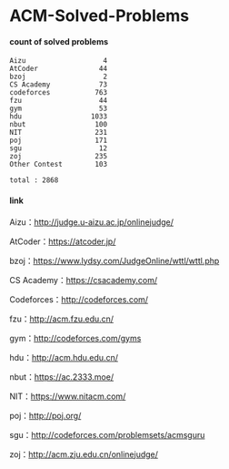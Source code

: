 ﻿# ACM-Solved-Problems

#### count of solved problems
	Aizu                   4
	AtCoder               44
	bzoj                   2
	CS Academy            73
	codeforces           763
	fzu                   44
	gym                   53
	hdu                 1033
	nbut                 100
	NIT                  231
	poj                  171
	sgu                   12
	zoj                  235
	Other Contest        103

`total : 2868`


#### link

Aizu：http://judge.u-aizu.ac.jp/onlinejudge/

AtCoder：https://atcoder.jp/

bzoj：https://www.lydsy.com/JudgeOnline/wttl/wttl.php

CS Academy：https://csacademy.com/

Codeforces：http://codeforces.com/

fzu：http://acm.fzu.edu.cn/

gym：http://codeforces.com/gyms

hdu：http://acm.hdu.edu.cn/

nbut：https://ac.2333.moe/

NIT：https://www.nitacm.com/

poj：http://poj.org/

sgu：http://codeforces.com/problemsets/acmsguru

zoj：http://acm.zju.edu.cn/onlinejudge/
